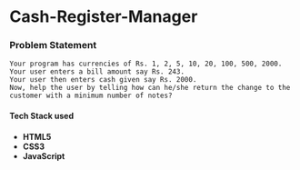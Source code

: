 # Cash-Register-Manager
 <p>
<h3>Problem Statement</h3>

    Your program has currencies of Rs. 1, 2, 5, 10, 20, 100, 500, 2000.
    Your user enters a bill amount say Rs. 243.
    Your user then enters cash given say Rs. 2000.
    Now, help the user by telling how can he/she return the change to the customer with a minimum number of notes?
</p>

<h4>Tech Stack used<h4>
<ul>
   <li> HTML5</li>
   <li> CSS3</li>
    <li>JavaScript</li>
</ul>
